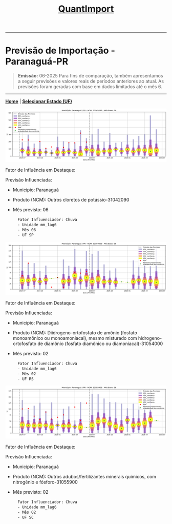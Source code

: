 <header>
    <h1><a href="https://quantimportbrazil.github.io/Sobre/">QuantImport</a></h1>
</header>

---

# Previsão de Importação - Paranaguá-PR

> **Emissão:** 06-2025
> Para fins de comparação, também apresentamos a seguir previsões e valores reais de períodos anteriores ao atual.
> As previsões foram geradas com base em dados limitados até o mês 6.

---

**[Home](https://quantimportbrazil.github.io/Sobre/)** | **[Selecionar Estado (UF)](https://quantimportbrazil.github.io/Unidades_Federativas/)**


![Gráfico de Previsão](31042090.png)

Fator de Influência em Destaque:

Previsão Influenciada:
- Município: Paranaguá
- Produto (NCM): Outros cloretos de potássio-31042090 
- Mês previsto: 06

        Fator Influenciador: Chuva
        - Unidade mm_lag6
        - Mês 06
        - UF SP







![Gráfico de Previsão](31054000.png)

Fator de Influência em Destaque:

Previsão Influenciada:
- Município: Paranaguá
- Produto (NCM): Diidrogeno-ortofosfato de amônio (fosfato monoamônico ou monoamoniacal), mesmo misturado com hidrogeno-ortofosfato de diamônio (fosfato diamônico ou diamoniacal)-31054000 
- Mês previsto: 02

        Fator Influenciador: Chuva
        - Unidade mm_lag6
        - Mês 02
        - UF RS







![Gráfico de Previsão](31055900.png)

Fator de Influência em Destaque:

Previsão Influenciada:
- Município: Paranaguá
- Produto (NCM): Outros adubos/fertilizantes minerais químicos, com nitrogênio e fósforo-31055900 
- Mês previsto: 02

        Fator Influenciador: Chuva
        - Unidade mm_lag6
        - Mês 02
        - UF SC





